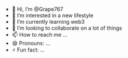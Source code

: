 - 👋 Hi, I’m @Grape767
- 👀 I’m interested in a new lifestyle
- 🌱 I’m currently learning web3
- 💞️ I’m looking to collaborate on  a lot of things
- 📫 How to reach me ...
- 😄 Pronouns: ...
- ⚡ Fun fact: ...

<!---
Grape767/Grape767 is a ✨ special ✨ repository because its `README.md` (this file) appears on your GitHub profile.
You can click the Preview link to take a look at your changes.
--->
